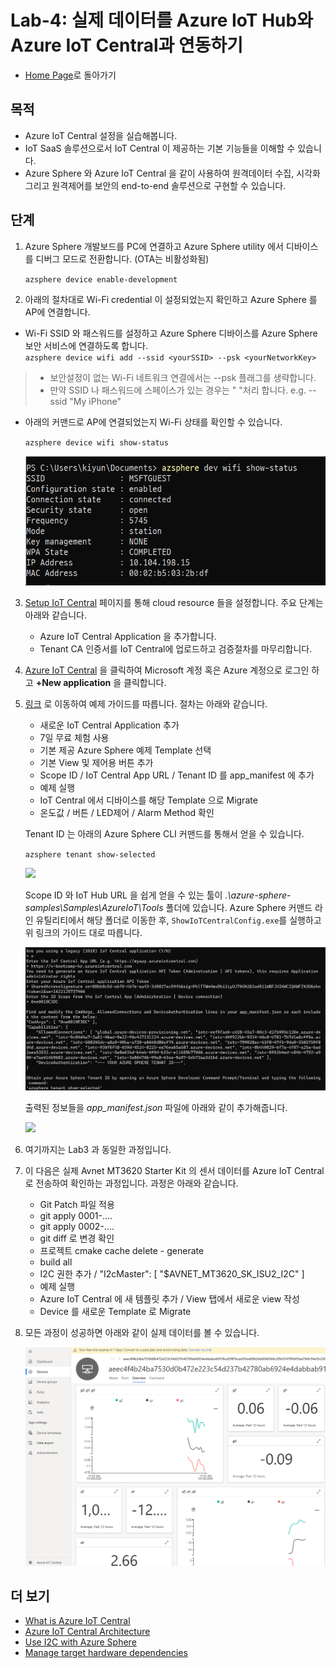 # Lab-4: 실제 데이터를 Azure IoT Hub와 Azure IoT Central과 연동하기

- [Home Page](README.md)로 돌아가기

## 목적

- Azure IoT Central 설정을 실습해봅니다.
- IoT SaaS 솔루션으로서 IoT Central 이 제공하는 기본 기능들을 이해할 수 있습니다.
- Azure Sphere 와 Azure IoT Central 을 같이 사용하여 원격데이터 수집, 시각화 그리고 원격제어를 보안의 end-to-end 솔루션으로 구현할 수 있습니다.

## 단계

1.  Azure Sphere 개발보드를 PC에 연결하고 Azure Sphere utility 에서 디바이스를 디버그 모드로 전환합니다. (OTA는 비활성화됨)
   
    `azsphere device enable-development`

2. 아래의 절차대로 Wi-Fi credential 이 설정되었는지 확인하고 Azure Sphere 를 AP에 연결합니다.

  - Wi-Fi SSID 와 패스워드를 설정하고 Azure Sphere 디바이스를 Azure Sphere 보안 서비스에 연결하도록 합니다.   
   `azsphere device wifi add --ssid <yourSSID> --psk <yourNetworkKey>`
   
   > - 보안설정이 없는 Wi-Fi 네트워크 연결에서는 --psk 플래그를 생략합니다.
   > - 만약 SSID 나 패스워드에 스페이스가 있는 경우는 " "처리 합니다. e.g. --ssid "My iPhone"

 -  아래의 커맨드로 AP에 연결되었는지 Wi-Fi 상태를 확인할 수 있습니다.
   
    `azsphere device wifi show-status`


    ![](images/show-wifi-status.png)
    
    
   
3. [Setup IoT Central](https://docs.microsoft.com/ko-kr/azure-sphere/app-development/setup-iot-central) 페이지를 통해 cloud resource 들을 설정합니다. 주요 단계는 아래와 같습니다.

    - Azure IoT Central Application 을 추가합니다.
    - Tenant CA 인증서를 IoT Central에 업로드하고 검증절차를 마무리합니다.

4. [Azure IoT Central](https://apps.azureiotcentral.com/) 을 클릭하여 Microsoft 계정 혹은 Azure 계정으로 로그인 하고 **+New application** 을 클릭합니다.

5. [링크](https://github.com/Azure/azure-sphere-samples/blob/master/Samples/AzureIoT/IoTCentral.md#create-an-azure-iot-central-application) 로 이동하여 예제 가이드를 따릅니다. 절차는 아래와 같습니다.

   - 새로운 IoT Central Application 추가
   - 7일 무료 체험 사용
   - 기본 제공 Azure Sphere 예제 Template 선택
   - 기본 View 및 제어용 버튼 추가
   - Scope ID / IoT Central App URL / Tenant ID 를 app_manifest 에 추가
   - 예제 실행
   - IoT Central 에서 디바이스를 해당 Template 으로 Migrate
   - 온도값 / 버튼 / LED제어 / Alarm Method 확인
   

    Tenant ID 는 아래의 Azure Sphere CLI 커맨드를 통해서 얻을 수 있습니다.

    `azsphere tenant show-selected`

    ![](images/tenant.png)

    Scope ID 와 IoT Hub URL 을 쉽게 얻을 수 있는 툴이 *.\azure-sphere-samples\Samples\AzureIoT\Tools* 폴더에 있습니다. Azure Sphere 커맨드 라인 유틸리티에서 해당 폴더로 이동한 후, `ShowIoTCentralConfig.exe`를 실행하고 위 링크의 가이드 대로 따릅니다.

    ![](images/ShowIoTCentralConfig.png)

        
    출력된 정보들을 *app_manifest.json* 파일에 아래와 같이 추가해줍니다.

    ![](images/central_manifest.png)

10. 여기까지는 Lab3 과 동일한 과정입니다.


11. 이 다음은 실제 Avnet MT3620 Starter Kit 의 센서 데이터를 Azure IoT Central 로 전송하여 확인하는 과정입니다. 과정은 아래와 같습니다.

    - Git Patch 파일 적용
    - git apply 0001-....
    - git apply 0002-....
    - git diff 로 변경 확인
    - 프로젝트 cmake cache delete - generate
    - build all
    - I2C 권한 추가 / "I2cMaster": [ "$AVNET_MT3620_SK_ISU2_I2C" ]
    - 예제 실행
    - Azure IoT Central 에 새 템플릿 추가 / View 탭에서 새로운 view 작성
    - Device 를 새로운 Template 로 Migrate

12. 모든 과정이 성공하면 아래와 같이 실제 데이터를 볼 수 있습니다.

    ![](images/iotcentralview1.png)



## 더 보기

- [What is Azure IoT Central](https://docs.microsoft.com/en-us/azure/iot-central/overview-iot-central)
- [Azure IoT Central Architecture](https://docs.microsoft.com/en-us/azure/iot-central/concepts-architecture)
- [Use I2C with Azure Sphere](https://docs.microsoft.com/en-us/azure-sphere/app-development/i2c)
- [Manage target hardware dependencies](https://docs.microsoft.com/en-us/azure-sphere/app-development/manage-hardware-dependencies)




